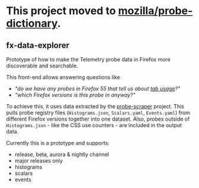 
# **This project moved to [mozilla/probe-dictionary](https://github.com/mozilla/probe-dictionary).**

## fx-data-explorer
Prototype of how to make the Telemetry probe data in Firefox more discoverable and searchable.

This front-end allows answering questions like 
* *"do we have any probes in Firefox 55 that tell us about [tab usage](http://georgf.github.io/fx-data-explorer/?search=tab&searchtype=in_name&optout=true&channel=release&constraint=is_in&version=55)?"*
* *"which Firefox versions is this probe in anyway?"*

To achieve this, it uses data extracted by the [probe-scraper](https://github.com/mozilla/probe-scraper) project.
This pulls probe registry files (`Histograms.json`, `Scalars.yaml`, `Events.yaml`) from different Firefox versions together into one dataset.
Also, probes outside of `Histograms.json` - like the CSS use counters - are included in the output data.

Currently this is a prototype and supports:
* release, beta, aurora & nightly channel
* major releases only
* histograms
* scalars
* events
